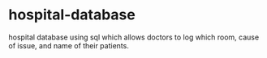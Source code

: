 # hospital-database
hospital database using sql which allows doctors to log which room, cause of issue, and name of their patients.
